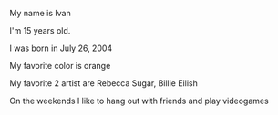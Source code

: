My name is Ivan

I'm 15 years old.

I was born in July 26, 2004

My favorite color is orange

My favorite 2 artist are Rebecca Sugar, Billie Eilish

On the weekends I like to hang out with friends and play videogames

